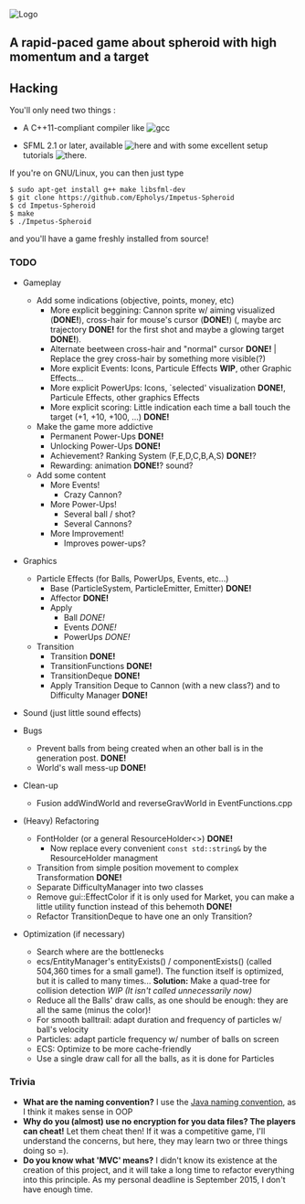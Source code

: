 ![Logo](../master/media/images/logo.png)

## A rapid-paced game about spheroid with high momentum and a target


## Hacking

You'll only need two things :

* A C++11-compliant compiler like ![gcc](https://gcc.gnu.org/)

* SFML 2.1 or later, available ![here](http://www.sfml-dev.org/download/sfml/2.1/) and with some excellent setup tutorials ![there](http://www.sfml-dev.org/tutorials/2.1/).

If you're on GNU/Linux, you can then just type 

```
$ sudo apt-get install g++ make libsfml-dev
$ git clone https://github.com/Epholys/Impetus-Spheroid
$ cd Impetus-Spheroid
$ make
$ ./Impetus-Spheroid
```

and you'll have a game freshly installed from source!

### TODO

* Gameplay
  * Add some indications (objective, points, money, etc)
  	* More explicit beggining: Cannon sprite w/ aiming visualized (__DONE!__), cross-hair for mouse's cursor (__DONE!__) (, maybe arc trajectory __DONE!__ for the first shot and maybe a glowing target __DONE!__).
	* Alternate beetween cross-hair and "normal" cursor __DONE!__ | Replace the grey cross-hair by something more visible(?)
	* More explicit Events: Icons, Particule Effects __WIP__, other Graphic Effects...
	* More explicit PowerUps: Icons, `selected' visualization __DONE!__, Particule Effects, other graphics Effects
	* More explicit scoring: Little indication each time a ball touch the target (+1, +10, +100, ...) __DONE!__
  * Make the game more addictive
  	* Permanent Power-Ups __DONE!__
	* Unlocking Power-Ups __DONE!__
	* Achievement? Ranking System (F,E,D,C,B,A,S) __DONE!__?
	* Rewarding: animation __DONE!__? sound?
  * Add some content
  	* More Events!
	  * Crazy Cannon?
	* More Power-Ups!
	  * Several ball / shot?
	  * Several Cannons?
	* More Improvement!
	  * Improves power-ups?

* Graphics
  * Particle Effects (for Balls, PowerUps, Events, etc...)
  	* Base (ParticleSystem, ParticleEmitter, Emitter) __DONE!__
	* Affector __DONE!__
	* Apply
	  * Ball _DONE!_
	  * Events _DONE!_
	  * PowerUps _DONE!_
  * Transition
  	* Transition __DONE!__
	* TransitionFunctions __DONE!__
	* TransitionDeque __DONE!__
	* Apply Transition Deque to Cannon (with a new class?) and to Difficulty Manager __DONE!__

* Sound (just little sound effects)

* Bugs
  * Prevent balls from being created when an other ball is in the generation post. __DONE!__
  * World's wall mess-up __DONE!__

* Clean-up
  * Fusion addWindWorld and reverseGravWorld in EventFunctions.cpp

* (Heavy) Refactoring
  * FontHolder (or a general ResourceHolder<>) __DONE!__
  	* Now replace every convenient ```const std::string&``` by the ResourceHolder managment
  * Transition from simple position movement to complex Transformation __DONE!__
  * Separate DifficultyManager into two classes
  * Remove gui::EffectColor<T> if it is only used for Market, you can make a little utility function instead of this behemoth __DONE!__
  * Refactor TransitionDeque to have one an only Transition?
	
* Optimization (if necessary)
  * Search where are the bottlenecks
  * ecs/EntityManager's entityExists() / componentExists() (called 504,360 times for a small game!).
The function itself is optimized, but it is called to many times...
**Solution:** Make a quad-tree for collision detection _WIP (It isn't called unnecessarily now)_
  * Reduce all the Balls' draw calls, as one should be enough: they are all the same (minus the color)!
  * For smooth balltrail: adapt duration and frequency of particles w/ ball's velocity
  * Particles: adapt particle frequency w/ number of balls on screen
  * ECS: Optimize to be more cache-friendly
  * Use a single draw call for all the balls, as it is done for Particles


### Trivia
* __What are the naming convention?__ I use the [Java naming convention](https://en.wikipedia.org/wiki/Naming_convention_%28programming%29#Java), as I think it makes sense in OOP
* __Why do you (almost) use no encryption for you data files? The players can cheat!__ Let them cheat then! If it was a competitive game, I'll understand the concerns, but here, they may learn two or three things doing so =).
* __Do you know what 'MVC' means?__ I didn't know its existence at the creation of this project, and it will take a long time to refactor everything into this principle. As my personal deadline is September 2015, I don't have enough time.

